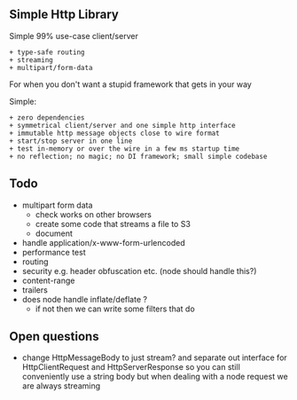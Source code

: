 ## Simple Http Library

Simple 99% use-case client/server

    + type-safe routing
    + streaming
    + multipart/form-data

For when you don't want a stupid framework that gets in your way

Simple:

    + zero dependencies
    + symmetrical client/server and one simple http interface
    + immutable http message objects close to wire format
    + start/stop server in one line
    + test in-memory or over the wire in a few ms startup time
    + no reflection; no magic; no DI framework; small simple codebase

## Todo

- multipart form data
  - check works on other browsers
  - create some code that streams a file to S3
  - document
- handle application/x-www-form-urlencoded
- performance test
- routing
- security e.g. header obfuscation etc. (node should handle this?)
- content-range
- trailers
- does node handle inflate/deflate ?
  - if not then we can write some filters that do

## Open questions

- change HttpMessageBody to just stream?
  and separate out interface for HttpClientRequest and HttpServerResponse
  so you can still conveniently use a string body
  but when dealing with a node request we are always streaming
  